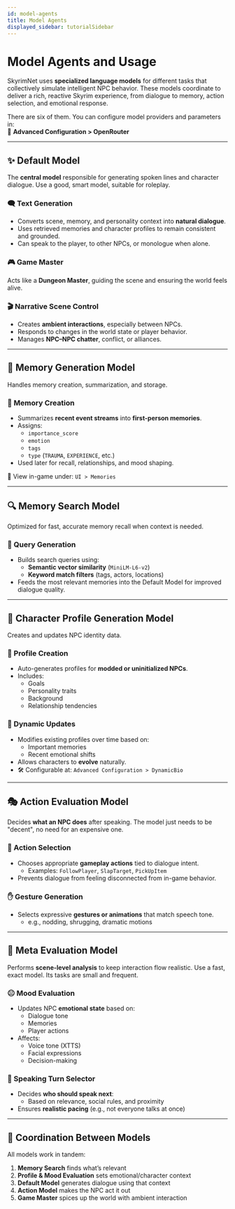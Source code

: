 ```yaml
---
id: model-agents
title: Model Agents
displayed_sidebar: tutorialSidebar
---
```


# Model Agents and Usage

SkyrimNet uses **specialized language models** for different tasks that collectively simulate intelligent NPC behavior. These models coordinate to deliver a rich, reactive Skyrim experience, from dialogue to memory, action selection, and emotional response.

There are six of them. You can configure model providers and parameters in:  
🔧 **Advanced Configuration > OpenRouter**

---

## ✨ Default Model  
The **central model** responsible for generating spoken lines and character dialogue. Use a good, smart model, suitable for roleplay.

### 🗨️ Text Generation
- Converts scene, memory, and personality context into **natural dialogue**.
- Uses retrieved memories and character profiles to remain consistent and grounded.
- Can speak to the player, to other NPCs, or monologue when alone.

### 🎮 Game Master 
Acts like a **Dungeon Master**, guiding the scene and ensuring the world feels alive.

### 🎬 Narrative Scene Control
- Creates **ambient interactions**, especially between NPCs.
- Responds to changes in the world state or player behavior.
- Manages **NPC–NPC chatter**, conflict, or alliances.

---

## 🧠 Memory Generation Model  
Handles memory creation, summarization, and storage.

### 📝 Memory Creation
- Summarizes **recent event streams** into **first-person memories**.
- Assigns:
  - `importance_score`
  - `emotion`
  - `tags`
  - `type` (`TRAUMA`, `EXPERIENCE`, etc.)
- Used later for recall, relationships, and mood shaping.

📍 View in-game under: `UI > Memories`

---

## 🔍 Memory Search Model  
Optimized for fast, accurate memory recall when context is needed.

### 🔎 Query Generation
- Builds search queries using:
  - **Semantic vector similarity** (`MiniLM-L6-v2`)
  - **Keyword match filters** (tags, actors, locations)
- Feeds the most relevant memories into the Default Model for improved dialogue quality.

---

## 🧬 Character Profile Generation Model  
Creates and updates NPC identity data.

### 🧾 Profile Creation
- Auto-generates profiles for **modded or uninitialized NPCs**.
- Includes:
  - Goals  
  - Personality traits  
  - Background  
  - Relationship tendencies

### 🔄 Dynamic Updates
- Modifies existing profiles over time based on:
  - Important memories  
  - Recent emotional shifts  
- Allows characters to **evolve** naturally.  
- 🛠 Configurable at: `Advanced Configuration > DynamicBio`

---

## 🎭 Action Evaluation Model  
Decides **what an NPC does** after speaking. The model just needs to be "decent", no need for an expensive one.

### 🎯 Action Selection
- Chooses appropriate **gameplay actions** tied to dialogue intent.  
  - Examples: `FollowPlayer`, `SlapTarget`, `PickUpItem`
- Prevents dialogue from feeling disconnected from in-game behavior.

### ✋ Gesture Generation
- Selects expressive **gestures or animations** that match speech tone.  
  - e.g., nodding, shrugging, dramatic motions

---

## 🧪 Meta Evaluation Model  
Performs **scene-level analysis** to keep interaction flow realistic. Use a fast, exact model. Its tasks are small and frequent.

### 😐 Mood Evaluation
- Updates NPC **emotional state** based on:
  - Dialogue tone  
  - Memories  
  - Player actions  
- Affects:
  - Voice tone (XTTS)  
  - Facial expressions  
  - Decision-making

### 👥 Speaking Turn Selector
- Decides **who should speak next**:
  - Based on relevance, social rules, and proximity  
- Ensures **realistic pacing** (e.g., not everyone talks at once)

---

## 🔗 Coordination Between Models

All models work in tandem:

1. **Memory Search** finds what’s relevant  
2. **Profile & Mood Evaluation** sets emotional/character context  
3. **Default Model** generates dialogue using that context  
4. **Action Model** makes the NPC act it out  
5. **Game Master** spices up the world with ambient interaction
